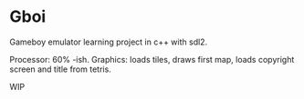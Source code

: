 # Gboi
Gameboy emulator learning project in c++ with sdl2.

Processor: 60% -ish.
Graphics: loads tiles, draws first map, loads copyright screen and title from tetris.

WIP
